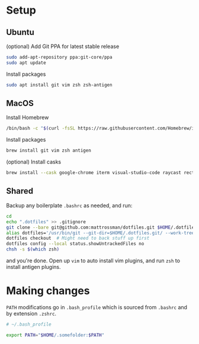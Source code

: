 # Setup

## Ubuntu

(optional) Add Git PPA for latest stable release

```bash
sudo add-apt-repository ppa:git-core/ppa
sudo apt update
```

Install packages

```bash
sudo apt install git vim zsh zsh-antigen
```

## MacOS

Install Homebrew

```bash
/bin/bash -c "$(curl -fsSL https://raw.githubusercontent.com/Homebrew/install/HEAD/install.sh)"
```

Install packages

```bash
brew install git vim zsh antigen
```

(optional) Install casks

```bash
brew install --cask google-chrome iterm visual-studio-code raycast rectangle bartender cleanshot
```

## Shared

Backup any boilerplate `.bashrc` as needed, and run:

```bash
cd
echo ".dotfiles" >> .gitignore
git clone --bare git@github.com:mattrossman/dotfiles.git $HOME/.dotfiles.git
alias dotfiles='/usr/bin/git --git-dir=$HOME/.dotfiles.git/ --work-tree=$HOME'
dotfiles checkout  # Might need to back stuff up first
dotfiles config --local status.showUntrackedFiles no
chsh -s $(which zsh)
```
and you're done. Open up `vim` to auto install vim plugins, and run `zsh` to install antigen plugins.

# Making changes

`PATH` modifications go in `.bash_profile` which is sourced from `.bashrc` and by extension `.zshrc`.

```bash
# ~/.bash_profile

export PATH="$HOME/.somefolder:$PATH"
```
